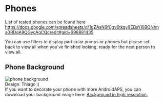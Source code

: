 # Phones

List of tested phones can be found here <https://docs.google.com/spreadsheets/d/1gZAsN6f0gv6tkgy9EBsYl0BQNhna0RDqA9QGycAqCQc/edit#gid=698881435>

You can use filters to display particular pumps or phones but please set back to view all when you've finished looking, ready for the next person to view all.

## Phone Background

![phone background](../../images/bg_phone_thump.jpg) </br> Design: Thiago :) </br> If you want to decorate your phone with more AndroidAPS, you can download your background image here: [Background in high resolution.](https://raw.githubusercontent.com/openaps/AndroidAPSdocs/master/docs/images/bg_phone.jpg)
